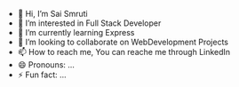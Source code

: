 - 👋 Hi, I’m Sai Smruti
- 👀 I’m interested in Full Stack Developer
- 🌱 I’m currently learning Express
- 💞️ I’m looking to collaborate on WebDevelopment Projects
- 📫 How to reach me, You can reache me through LinkedIn
- 😄 Pronouns: ...
- ⚡ Fun fact: ...

<!---
saismrutiranjan18/saismrutiranjan18 is a ✨ special ✨ repository because its `README.md` (this file) appears on your GitHub profile.
You can click the Preview link to take a look at your changes.
--->
